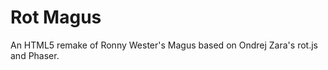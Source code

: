 Rot Magus
=========

An HTML5 remake of Ronny Wester's Magus based on Ondrej Zara's rot.js and Phaser.
